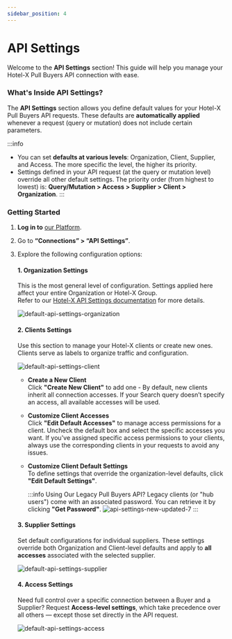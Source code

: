 ```yaml
---
sidebar_position: 4
---
```


# API Settings

Welcome to the **API Settings** section! This guide will help you manage your Hotel-X Pull Buyers API connection with ease.

### What's Inside API Settings?

The **API Settings** section allows you define default values for your Hotel-X Pull Buyers API requests. These defaults are **automatically applied** whenever a request (query or mutation) does not include certain parameters.

:::info
- You can set **defaults at various levels**: Organization, Client, Supplier, and Access. The more specific the level, the higher its priority.  
- Settings defined in your API request (at the query or mutation level) override all other default settings. The priority order (from highest to lowest) is:
**Query/Mutation > Access > Supplier > Client > Organization**.
:::

### Getting Started

1. **Log in to** [our Platform](https://www.travelgate.com/).
2. Go to **“Connections” > “API Settings”**.
3. Explore the following configuration options:

    #### 1. Organization Settings

    This is the most general level of configuration. Settings applied here affect your entire Organization or Hotel-X Group.  
    Refer to our [Hotel-X API Settings documentation](/docs/apis/for-buyers/hotel-x-pull-buyers-api/making-requests/settings) for more details.

    ![default-api-settings-organization](https://storage.travelgate.com/kbase/default-api-settings-organization.jpg)

    #### 2. Clients Settings

    Use this section to manage your Hotel-X clients or create new ones. Clients serve as labels to organize traffic and configuration.

    ![default-api-settings-client](https://storage.travelgate.com/kbase/default-api-settings-client.jpg)

    - **Create a New Client**  
    Click **"Create New Client"** to add one - By default, new clients inherit all connection accesses. If your Search query doesn’t specify an access, all available accesses will be used.

    - **Customize Client Accesses**  
    Click **"Edit Default Accesses"** to manage access permissions for a client. Uncheck the default box and select the specific accesses you want. If you've assigned specific access permissions to your clients, always use the corresponding clients in your requests to avoid any issues.

    - **Customize Client Default Settings**  
    To define settings that override the organization-level defaults, click **"Edit Default Settings"**.  

        :::info Using Our Legacy Pull Buyers API?
        Legacy clients (or "hub users") come with an associated password. You can retrieve it by clicking **"Get Password"**.
        ![api-settings-new-updated-7](https://storage.travelgate.com/kbase/apisettings_9.png)
        :::


    #### 3. Supplier Settings

    Set default configurations for individual suppliers. These settings override both Organization and Client-level defaults and apply to **all accesses** associated with the selected supplier.

    ![default-api-settings-supplier](https://storage.travelgate.com/kbase/default-api-settings-supplier.jpg)


    #### 4. Access Settings

    Need full control over a specific connection between a Buyer and a Supplier? Request **Access-level settings**, which take precedence over all others — except those set directly in the API request.

    ![default-api-settings-access](https://storage.travelgate.com/kbase/default-api-settings-access.jpg)
